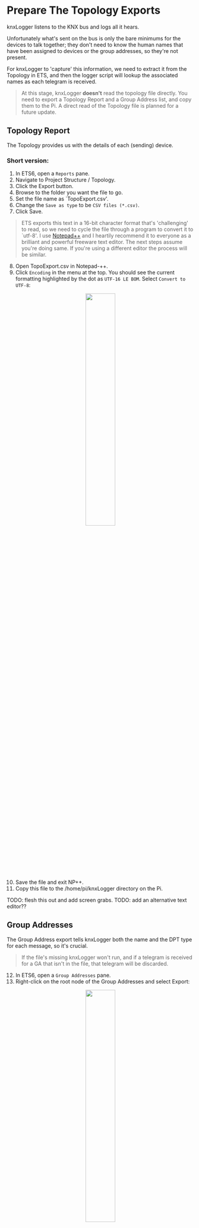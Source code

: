 # Prepare The Topology Exports


knxLogger listens to the KNX bus and logs all it hears.

Unfortunately what's sent on the bus is only the bare minimums for the devices to talk together; they don't need to know the human names that have been assigned to devices or the group addresses, so they're not present.

For knxLogger to 'capture' this information, we need to extract it from the Topology in ETS, and then the logger script will lookup the associated names as each telegram is received.

> At this stage, knxLogger **doesn't** read the topology file directly. You need to export a Topology Report and a Group Address list, and copy them to the Pi. A direct read of the Topology file is planned for a future update.

## Topology Report

The Topology provides us with the details of each (sending) device.

### Short version:

1. In ETS6, open a `Reports` pane.
2. Navigate to Project Structure / Topology.
3. Click the Export button.
4. Browse to the folder you want the file to go.
5. Set the file name as `TopoExport.csv'.
6. Change the `Save as type` to be `CSV files (*.csv)`.
7. Click Save.

> ETS exports this text in a 16-bit character format that's 'challenging' to read, so we need to cycle the file through a program to convert it to `utf-8'. I use [Notepad++](https://notepad-plus-plus.org/downloads/) and I heartily recommend it to everyone as a brilliant and powerful freeware text editor. The next steps assume you're doing same. If you're using a different editor the process will be similar.

8. Open TopoExport.csv in Notepad-++.
9. Click `Encoding` in the menu at the top. You should see the current formatting highlighted by the dot as `UTF-16 LE BOM`. Select `Convert to UTF-8`:

<p align="center">
<img src="https://github.com/user-attachments/assets/9a20d1df-e280-42ad-8bf1-2fc931cf1224" width="40%">
</p>

10. Save the file and exit NP++.
11. Copy this file to the /home/pi/knxLogger directory on the Pi.

TODO: flesh this out and add screen grabs.
TODO: add an alternative text editor??

## Group Addresses

The Group Address export tells knxLogger both the name and the DPT type for each message, so it's crucial.

> If the file's missing knxLogger won't run, and if a telegram is received for a GA that isn't in the file, that telegram will be discarded.

12. In ETS6, open a `Group Addresses` pane.
13. Right-click on the root node of the Group Addresses and select Export:

<p align="center">
<img src="https://github.com/user-attachments/assets/56c282c7-6646-4c4a-b25f-134875ccb9c4" width="40%">
</p>



TODO: Decide on XML or CSV. 
